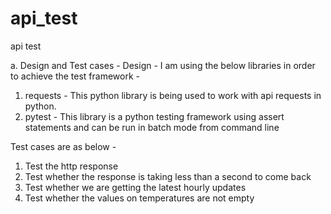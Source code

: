 # api_test
api test


a. Design and Test cases -
Design -
I am using the below libraries in order to achieve the test framework -
1. requests - This python library is being used to work with api requests in python.
2. pytest - This library is a python testing framework using assert statements and can be run in batch mode from command line 

Test cases are as below -
1. Test the http response
2. Test whether the response is taking less than a second to come back
3. Test whether we are getting the latest hourly updates
4. Test whether the values on temperatures are not empty 	

